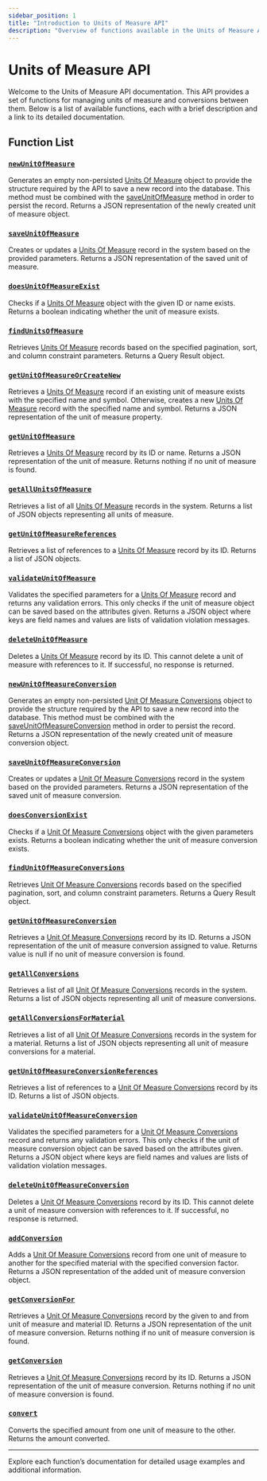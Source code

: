 ```yaml
---
sidebar_position: 1
title: "Introduction to Units of Measure API"
description: "Overview of functions available in the Units of Measure API."
---
```


# Units of Measure API

Welcome to the Units of Measure API documentation. This API provides a set of functions for managing units of measure and conversions between them. Below is a list of available functions, each with a brief description and a link to its detailed documentation.

## Function List

### [`newUnitOfMeasure`](./new-unit-of-measure)

Generates an empty non-persisted [Units Of Measure](../../data-model/utility-models/unit-of-measure-model/unit-of-measure) object to provide the structure required by the API
to save a new record into the database. This method must be combined with the [saveUnitOfMeasure](./save-unit-of-measure) method in order to persist the record. Returns a JSON representation of the newly created unit of measure object.

### [`saveUnitOfMeasure`](./save-unit-of-measure)

Creates or updates a [Units Of Measure](../../data-model/utility-models/unit-of-measure-model/unit-of-measure) record in the system based on the provided parameters. Returns a JSON representation of the saved unit of measure.

### [`doesUnitOfMeasureExist`](./does-unit-of-measure-exist)

Checks if a [Units Of Measure](../../data-model/utility-models/unit-of-measure-model/unit-of-measure) object with the given ID or name exists. Returns a boolean indicating whether the unit of measure exists.

### [`findUnitsOfMeasure`](./find-units-of-measure)

Retrieves [Units Of Measure](../../data-model/utility-models/unit-of-measure-model/unit-of-measure) records based on the specified pagination, sort, and column constraint parameters. Returns a Query Result object.

### [`getUnitOfMeasureOrCreateNew`](./get-unit-of-measure-or-create-new)

Retrieves a [Units Of Measure](../../data-model/utility-models/unit-of-measure-model/unit-of-measure) record if an existing unit of measure exists with the specified name and symbol.
Otherwise, creates a new [Units Of Measure](../../data-model/utility-models/unit-of-measure-model/unit-of-measure) record with the specified name and symbol. Returns a JSON representation of the unit of measure property.

### [`getUnitOfMeasure`](./get-unit-of-measure)

Retrieves a [Units Of Measure](../../data-model/utility-models/unit-of-measure-model/unit-of-measure) record by its ID or name. Returns a JSON representation of the unit of measure. Returns nothing if no unit of measure is found.

### [`getAllUnitsOfMeasure`](./get-all-units-of-measure)

Retrieves a list of all [Units Of Measure](../../data-model/utility-models/unit-of-measure-model/unit-of-measure) records in the system. Returns a list of JSON objects representing all units of measure.

### [`getUnitOfMeasureReferences`](./get-unit-of-measure-references)

Retrieves a list of references to a [Units Of Measure](../../data-model/utility-models/unit-of-measure-model/unit-of-measure) record by its ID. Returns a list of JSON objects.

### [`validateUnitOfMeasure`](./validate-unit-of-measure)

Validates the specified parameters for a [Units Of Measure](../../data-model/utility-models/unit-of-measure-model/unit-of-measure) record and returns any validation errors.
This only checks if the unit of measure object can be saved based on the attributes given. Returns a JSON object where keys are field names and values are lists of validation violation messages.

### [`deleteUnitOfMeasure`](./delete-unit-of-measure)

Deletes a [Units Of Measure](../../data-model/utility-models/unit-of-measure-model/unit-of-measure) record by its ID.
This cannot delete a unit of measure with references to it. If successful, no response is returned.

### [`newUnitOfMeasureConversion`](./new-unit-of-measure-conversion)

Generates an empty non-persisted [Unit Of Measure Conversions](../../data-model/utility-models/unit-of-measure-model/unit-of-measure-conversion) object to provide the structure required by the API
to save a new record into the database. This method must be combined with the [saveUnitOfMeasureConversion](./save-unit-of-measure-conversion) method in order to persist the record. Returns a JSON representation of the newly created unit of measure conversion object.

### [`saveUnitOfMeasureConversion`](./save-unit-of-measure-conversion)

Creates or updates a [Unit Of Measure Conversions](../../data-model/utility-models/unit-of-measure-model/unit-of-measure-conversion) record in the system based on the provided parameters. Returns a JSON representation of the saved unit of measure conversion.

### [`doesConversionExist`](./does-conversion-exist)

Checks if a [Unit Of Measure Conversions](../../data-model/utility-models/unit-of-measure-model/unit-of-measure-conversion) object with the given parameters exists. Returns a boolean indicating whether the unit of measure conversion exists.

### [`findUnitOfMeasureConversions`](./find-unit-of-measure-conversions)

Retrieves [Unit Of Measure Conversions](../../data-model/utility-models/unit-of-measure-model/unit-of-measure-conversion) records based on the specified pagination, sort, and column constraint parameters. Returns a Query Result object.

### [`getUnitOfMeasureConversion`](./get-unit-of-measure-conversion)

Retrieves a [Unit Of Measure Conversions](../../data-model/utility-models/unit-of-measure-model/unit-of-measure-conversion) record by its ID. Returns a JSON representation of the unit of measure conversion assigned to value. Returns value is null if no unit of measure conversion is found.

### [`getAllConversions`](./get-all-conversions)

Retrieves a list of all [Unit Of Measure Conversions](../../data-model/utility-models/unit-of-measure-model/unit-of-measure-conversion) records in the system. Returns a list of JSON objects representing all unit of measure conversions.

### [`getAllConversionsForMaterial`](./get-all-conversions-for-material)

Retrieves a list of all [Unit Of Measure Conversions](../../data-model/utility-models/unit-of-measure-model/unit-of-measure-conversion) records in the system for a material. Returns a list of JSON objects representing all unit of measure conversions for a material.

### [`getUnitOfMeasureConversionReferences`](./get-unit-of-measure-conversion-references)

Retrieves a list of references to a [Unit Of Measure Conversions](../../data-model/utility-models/unit-of-measure-model/unit-of-measure-conversion) record by its ID. Returns a list of JSON objects.

### [`validateUnitOfMeasureConversion`](./validate-unit-of-measure-conversion)

Validates the specified parameters for a [Unit Of Measure Conversions](../../data-model/utility-models/unit-of-measure-model/unit-of-measure-conversion) record and returns any validation errors.
This only checks if the unit of measure conversion object can be saved based on the attributes given. Returns a JSON object where keys are field names and values are lists of validation violation messages.

### [`deleteUnitOfMeasureConversion`](./delete-unit-of-measure-conversion)

Deletes a [Unit Of Measure Conversions](../../data-model/utility-models/unit-of-measure-model/unit-of-measure-conversion) record by its ID.
This cannot delete a unit of measure conversion with references to it. If successful, no response is returned.

### [`addConversion`](./add-conversion)

Adds a [Unit Of Measure Conversions](../../data-model/utility-models/unit-of-measure-model/unit-of-measure-conversion) record from one unit of measure to another for the specified material with the specified conversion factor. Returns a JSON representation of the added unit of measure conversion object.

### [`getConversionFor`](./get-conversion-for)

Retrieves a [Unit Of Measure Conversions](../../data-model/utility-models/unit-of-measure-model/unit-of-measure-conversion) record by the given to and from unit of measure and material ID. Returns a JSON representation of the unit of measure conversion. Returns nothing if no unit of measure conversion is found.

### [`getConversion`](./get-conversion)

Retrieves a [Unit Of Measure Conversions](../../data-model/utility-models/unit-of-measure-model/unit-of-measure-conversion) record by its ID. Returns a JSON representation of the unit of measure conversion. Returns nothing if no unit of measure conversion is found.

### [`convert`](./convert)

Converts the specified amount from one unit of measure to the other. Returns the amount converted.

---

Explore each function’s documentation for detailed usage examples and additional information.
